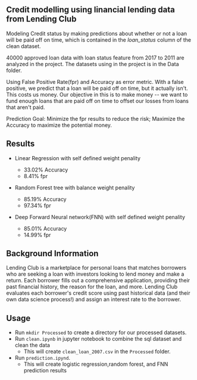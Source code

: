 Credit modelling using linancial lending data from Lending Club
------------------------------------------

Modeling Credit status by making predictions about whether or not a loan will be paid off on time, which is contained in the *loan_status* column of the clean dataset.

40000 approved loan data with loan status feature from 2017 to 2011 are analyzed in the project. The datasets using in the project is in the Data folder.

Using False Positive Rate(fpr) and Accuracy as error metric. With a false positive, we predict that a loan will be paid off on time, but it actually isn't. This costs us money. Our objective in this is to make money -- we want to fund enough loans that are paid off on time to offset our losses from loans that aren't paid.

Prediction Goal: Minimize the fpr results to reduce the risk; Maximize the Accuracy to maximize the potential money.

Results
----------------------
* Linear Regression with self defined weight penality
	* 33.02% Accuracy
	* 8.41% fpr

* Random Forest tree with balance weight penality
	* 85.19% Accuracy
	* 97.34% fpr

* Deep Forward Neural network(FNN) with self defined weight penality
	* 85.01% Accuracy
	* 14.99% fpr


Background Information
----------------------

Lending Club is a marketplace for personal loans that matches borrowers who are seeking a loan with investors looking to lend money and make a return. Each borrower fills out a comprehensive application, providing their past financial history, the reason for the loan, and more. Lending Club evaluates each borrower's credit score using past historical data (and their own data science process!) and assign an interest rate to the borrower.

Usage
-----------------------

* Run `mkdir Processed` to create a directory for our processed datasets.
* Run  `clean.ipynb` in jupyter notebook to combine the sql dataset and clean the data
    * This will create `clean_loan_2007.csv` in the `Processed` folder.
* Run `prediction.ipynd`.
    * This will create logistic regression,random forest, and FNN prediction results
